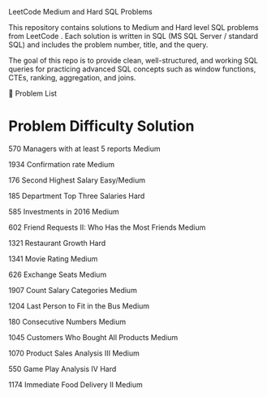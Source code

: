 LeetCode Medium and Hard SQL Problems

This repository contains solutions to Medium and Hard level SQL problems from LeetCode
.
Each solution is written in SQL (MS SQL Server / standard SQL) and includes the problem number, title, and the query.

The goal of this repo is to provide clean, well-structured, and working SQL queries for practicing advanced SQL concepts such as window functions, CTEs, ranking, aggregation, and joins.

📂 Problem List
#	Problem	Difficulty	Solution
570	Managers with at least 5 reports	Medium

1934	Confirmation rate	Medium	

176	Second Highest Salary	Easy/Medium	

185	Department Top Three Salaries	Hard	

585	Investments in 2016	Medium	

602	Friend Requests II: Who Has the Most Friends	Medium	

1321	Restaurant Growth	Hard	

1341	Movie Rating	Medium	

626	Exchange Seats	Medium	

1907	Count Salary Categories	Medium	

1204	Last Person to Fit in the Bus	Medium	

180	Consecutive Numbers	Medium	

1045	Customers Who Bought All Products	Medium

1070	Product Sales Analysis III	Medium	

550	Game Play Analysis IV	Hard	

1174	Immediate Food Delivery II	Medium

